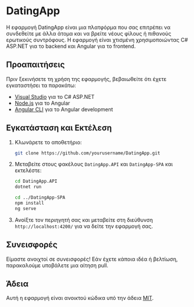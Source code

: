 # DatingApp

Η εφαρμογή DatingApp είναι μια πλατφόρμα που σας επιτρέπει να συνδεθείτε με άλλα άτομα και να βρείτε νέους φίλους ή πιθανούς ερωτικούς συντρόφους. Η εφαρμογή είναι χτισμένη χρησιμοποιώντας C# ASP.NET για το backend και Angular για το frontend.

## Προαπαιτήσεις

Πριν ξεκινήσετε τη χρήση της εφαρμογής, βεβαιωθείτε ότι έχετε εγκαταστήσει τα παρακάτω:

- [Visual Studio](https://visualstudio.microsoft.com/) για το C# ASP.NET
- [Node.js](https://nodejs.org/) για το Angular
- [Angular CLI](https://cli.angular.io/) για το Angular development

## Εγκατάσταση και Εκτέλεση

1. Κλωνάρετε το αποθετήριο:

    ```bash
    git clone https://github.com/yourusername/DatingApp.git
    ```

2. Μεταβείτε στους φακέλους `DatingApp.API` και `DatingApp-SPA` και εκτελέστε:

    ```bash
    cd DatingApp.API
    dotnet run

    cd ../DatingApp-SPA
    npm install
    ng serve
    ```

3. Ανοίξτε τον περιηγητή σας και μεταβείτε στη διεύθυνση `http://localhost:4200/` για να δείτε την εφαρμογή σας.

## Συνεισφορές

Είμαστε ανοιχτοί σε συνεισφορές! Εάν έχετε κάποια ιδέα ή βελτίωση, παρακαλούμε υποβάλετε μια αίτηση pull.

## Άδεια

Αυτή η εφαρμογή είναι ανοικτού κώδικα υπό την άδεια [MIT](LICENSE).